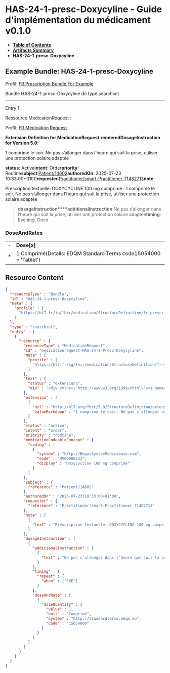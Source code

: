 # HAS-24-1-presc-Doxycyline - Guide d'implémentation du médicament v0.1.0

* [**Table of Contents**](toc.md)
* [**Artifacts Summary**](artifacts.md)
* **HAS-24-1-presc-Doxycyline**

## Example Bundle: HAS-24-1-presc-Doxycyline

Profil: [FR Prescription Bundle For Example](StructureDefinition-fr-prescription-bundle-for-example.md)

Bundle HAS-24-1-presc-Doxycyline de type searchset

-------

Entry 1

Ressource MedicationRequest :

> 

Profil: [FR Medication Request](StructureDefinition-fr-medicationrequest.md)

**Extension Definition for MedicationRequest.renderedDosageInstruction for Version 5.0**:

1 comprimé le soir. Ne pas s’allonger dans l’heure qui suit la prise, utiliser une protection solaire adaptée

**status**: Active**intent**: Order**priority**: Routine**subject**:[Patient/14602](Patient/14602)**authoredOn**: 2025-07-23 10:33:00+0100**requester**:[Practitioner/smart-Practitioner-71482713](Practitioner/smart-Practitioner-71482713)**note**:
> 

Prescription textuelle: DOXYCYCLINE 100 mg comprime : 1 comprimé le soir. Ne pas s’allonger dans l’heure qui suit la prise, utiliser une protection solaire adaptée


> **dosageInstruction****additionalInstruction**:Ne pas s’allonger dans l’heure qui suit la prise, utiliser une protection solaire adaptée**timing**: Evening, Once

### DoseAndRates

| | |
| :--- | :--- |
| - | **Dose[x]** |
| * | 1 Comprimé(Details: EDQM Standard Terms code15054000 = 'Tablet') |





## Resource Content

```json
{
  "resourceType" : "Bundle",
  "id" : "HAS-24-1-presc-Doxycyline",
  "meta" : {
    "profile" : [
      "https://hl7.fr/ig/fhir/medication/StructureDefinition/fr-prescription-bundle-for-example"
    ]
  },
  "type" : "searchset",
  "entry" : [
    {
      "resource" : {
        "resourceType" : "MedicationRequest",
        "id" : "medicationrequest-HAS-24-1-Presc-Doxycyline",
        "meta" : {
          "profile" : [
            "https://hl7.fr/ig/fhir/medication/StructureDefinition/fr-medicationrequest"
          ]
        },
        "text" : {
          "status" : "extensions",
          "div" : "<div xmlns=\"http://www.w3.org/1999/xhtml\"><a name=\"MedicationRequest_medicationrequest-HAS-24-1-Presc-Doxycyline\"> </a><p class=\"res-header-id\"><b>Narratif généré : PrescriptionMédicamenteuseTODO medicationrequest-HAS-24-1-Presc-Doxycyline</b></p><a name=\"medicationrequest-HAS-24-1-Presc-Doxycyline\"> </a><a name=\"hcmedicationrequest-HAS-24-1-Presc-Doxycyline\"> </a><div style=\"display: inline-block; background-color: #d9e0e7; padding: 6px; margin: 4px; border: 1px solid #8da1b4; border-radius: 5px; line-height: 60%\"><p style=\"margin-bottom: 0px\"/><p style=\"margin-bottom: 0px\">Profil: <a href=\"StructureDefinition-fr-medicationrequest.html\">FR Medication Request</a></p></div><p><b>Extension Definition for MedicationRequest.renderedDosageInstruction for Version 5.0</b>: </p><div><p>1 comprimé le soir. Ne pas s’allonger dans l’heure qui suit la prise, utiliser une protection solaire adaptée</p>\n</div><p><b>status</b>: Active</p><p><b>intent</b>: Order</p><p><b>priority</b>: Routine</p><p><b>medication</b>: <span title=\"Codes:{http://BogusSystemMedicabase.com MV00000833}\">Doxycycline 100 mg comprimé</span></p><p><b>subject</b>: <a href=\"Patient/14602\">Patient/14602</a></p><p><b>authoredOn</b>: 2025-07-23 10:33:00+0100</p><p><b>requester</b>: <a href=\"Practitioner/smart-Practitioner-71482713\">Practitioner/smart-Practitioner-71482713</a></p><p><b>note</b>: </p><blockquote><div><p>Prescription textuelle: DOXYCYCLINE 100 mg comprime : 1 comprimé le soir. Ne pas s’allonger dans l’heure qui suit la prise, utiliser une protection solaire adaptée</p>\n</div></blockquote><blockquote><p><b>dosageInstruction</b></p><p><b>additionalInstruction</b>: <span title=\"Codes:\">Ne pas s’allonger dans l’heure qui suit la prise, utiliser une protection solaire adaptée</span></p><p><b>timing</b>: Evening, Once</p><h3>DoseAndRates</h3><table class=\"grid\"><tr><td style=\"display: none\">-</td><td><b>Dose[x]</b></td></tr><tr><td style=\"display: none\">*</td><td>1 Comprimé<span style=\"background: LightGoldenRodYellow\"> (Details: EDQM Standard Terms  code15054000 = 'Tablet')</span></td></tr></table></blockquote></div>"
        },
        "extension" : [
          {
            "url" : "http://hl7.org/fhir/5.0/StructureDefinition/extension-MedicationRequest.renderedDosageInstruction",
            "valueMarkdown" : "1 comprimé le soir. Ne pas s’allonger dans l’heure qui suit la prise, utiliser une protection solaire adaptée"
          }
        ],
        "status" : "active",
        "intent" : "order",
        "priority" : "routine",
        "medicationCodeableConcept" : {
          "coding" : [
            {
              "system" : "http://BogusSystemMedicabase.com",
              "code" : "MV00000833",
              "display" : "Doxycycline 100 mg comprimé"
            }
          ]
        },
        "subject" : {
          "reference" : "Patient/14602"
        },
        "authoredOn" : "2025-07-23T10:33:00+01:00",
        "requester" : {
          "reference" : "Practitioner/smart-Practitioner-71482713"
        },
        "note" : [
          {
            "text" : "Prescription textuelle: DOXYCYCLINE 100 mg comprime : 1 comprimé le soir. Ne pas s’allonger dans l’heure qui suit la prise, utiliser une protection solaire adaptée"
          }
        ],
        "dosageInstruction" : [
          {
            "additionalInstruction" : [
              {
                "text" : "Ne pas s’allonger dans l’heure qui suit la prise, utiliser une protection solaire adaptée"
              }
            ],
            "timing" : {
              "repeat" : {
                "when" : ["EVE"]
              }
            },
            "doseAndRate" : [
              {
                "doseQuantity" : {
                  "value" : 1,
                  "unit" : "Comprimé",
                  "system" : "http://standardterms.edqm.eu",
                  "code" : "15054000"
                }
              }
            ]
          }
        ]
      }
    }
  ]
}

```
